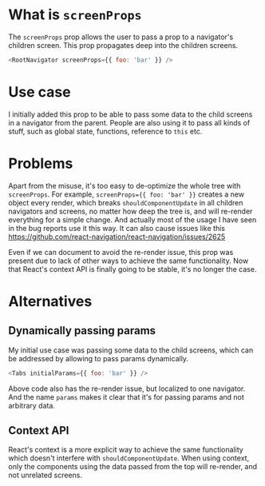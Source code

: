 # What is `screenProps`

The `screenProps` prop allows the user to pass a prop to a navigator's children screen. This prop propagates deep into the children screens.

```js
<RootNavigator screenProps={{ foo: 'bar' }} />
```

# Use case

I initially added this prop to be able to pass some data to the child screens in a navigator from the parent. People are also using it to pass all kinds of stuff, such as global state, functions, reference to `this` etc.

# Problems

Apart from the misuse, it's too easy to de-optimize the whole tree with `screenProps`. For example, `screenProps={{ foo: 'bar' }}` creates a new object every render, which breaks `shouldComponentUpdate` in all children navigators and screens, no matter how deep the tree is, and will re-render everything for a simple change. And actually most of the usage I have seen in the bug reports use it this way. It can also cause issues like this https://github.com/react-navigation/react-navigation/issues/2625

Even if we can document to avoid the re-render issue, this prop was present due to lack of other ways to achieve the same functionality. Now that React's context API is finally going to be stable, it's no longer the case.

# Alternatives

## Dynamically passing params

My initial use case was passing some data to the child screens, which can be addressed by allowing to pass params dynamically.

```js
<Tabs initialParams={{ foo: 'bar' }} />
```

Above code also has the re-render issue, but localized to one navigator. And the name `params` makes it clear that it's for passing params and not arbitrary data.

## Context API

React's context is a more explicit way to achieve the same functionality which doesn't interfere with `shouldComponentUpdate`. When using context, only the components using the data passed from the top will re-render, and not unrelated screens.

